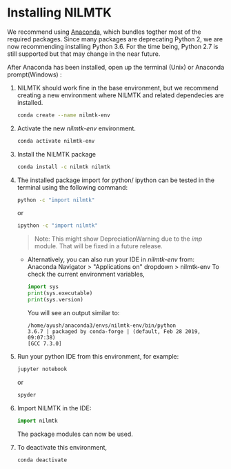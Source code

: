 # Installing NILMTK

We recommend using [Anaconda](https://store.continuum.io/cshop/anaconda/), which bundles togther most of the required packages. Since many packages are deprecating  Python 2, we are now recommending installing Python 3.6. For the time being, Python 2.7 is still supported but that may change in the near future.

After Anaconda has been installed, open up the terminal (Unix) or Anaconda prompt(Windows) :

1.  NILMTK should work fine in the base environment, but we recommend creating a new environment where NILMTK and related dependecies are installed.

	```bash
	conda create --name nilmtk-env 
	```

2. Activate the new *nilmtk-env* environment.

	```bash
	conda activate nilmtk-env
	```

3. Install the NILMTK package

	```bash
	conda install -c nilmtk nilmtk
	```

4. The installed package import for python/ ipython can be  tested in the terminal using the following command:
	```bash
	python -c "import nilmtk"
	```
	or	
	```bash
	ipython -c "import nilmtk"
	```
	> Note: This might show DepreciationWarning due to the *imp* module. That will be fixed in a future release.

	* Alternatively, you can also run your IDE in *nilmtk-env* from: Anaconda Navigator > "Applications on" dropdown > nilmtk-env
	To check the current environment variables,

		```python
		import sys
		print(sys.executable)
		print(sys.version)
		```
		You will see an output similar to:
		```
		/home/ayush/anaconda3/envs/nilmtk-env/bin/python
		3.6.7 | packaged by conda-forge | (default, Feb 28 2019, 09:07:38) 
		[GCC 7.3.0]
		```
5. Run your python IDE from this environment, for example:

	```bash
	jupyter notebook
	```
	or

	```bash
	spyder
	```

6. Import NILMTK in the IDE:

	```python
	import nilmtk
	```
	The package modules can now be used.
7. To deactivate this environment,

	```bash
	conda deactivate
	```